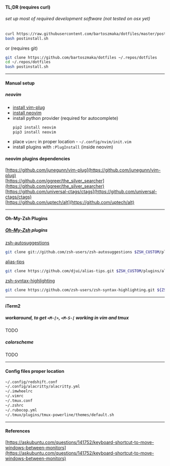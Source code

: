 #### TL;DR (requires curl)
###### set up most of required development software (not tested on osx yet)
``` bash
curl https://raw.githubusercontent.com/bartoszmaka/dotfiles/master/postinstall.sh >> postinstall.sh
bash postinstall.sh
```
or (requires git)
``` bash
git clone https://github.com/bartoszmaka/dotfiles ~/.repos/dotfiles
cd ~/.repos/dotfiles
bash postinstall.sh
```

---

#### Manual setup
##### neovim
- [install vim-plug](https://github.com/junegunn/vim-plug)
- [install neovim](https://github.com/neovim/neovim/wiki/Installing-Neovim)
- install python provider (required for autocomplete)
  ``` bash
  pip2 install neovim
  pip3 install neovim
  ```
- place `vimrc` in proper location - `~/.config/nvim/init.vim`
- install plugins with `:PlugInstall` (inside neovim)


#### neovim plugins dependencies

[https://github.com/junegunn/vim-plug](https://github.com/junegunn/vim-plug)  
[https://github.com/ggreer/the_silver_searcher](https://github.com/ggreer/the_silver_searcher)  
[https://github.com/universal-ctags/ctags](https://github.com/universal-ctags/ctags)  
[https://github.com/uptech/alt](https://github.com/uptech/alt)  

---

#### Oh-My-Zsh Plugins


##### [Oh-My-Zsh](https://github.com/robbyrussell/oh-my-zsh) plugins

[zsh-autosuggestions](https://github.com/zsh-users/zsh-autosuggestions)

``` bash
git clone git://github.com/zsh-users/zsh-autosuggestions $ZSH_CUSTOM/plugins/zsh-autosuggestions
```

[alias-tips](https://github.com/djui/alias-tips)

``` bash
git clone https://github.com/djui/alias-tips.git $ZSH_CUSTOM/plugins/alias-tips
```

[zsh-syntax-highlighting](https://github.com/zsh-users/zsh-syntax-highlighting)

``` bash
git clone https://github.com/zsh-users/zsh-syntax-highlighting.git ${ZSH_CUSTOM:-~/.oh-my-zsh/custom}/plugins/zsh-syntax-highlighting
```

---

#### iTerm2
##### workaround, to get `<M-[>`, `<M-S-[` working in vim and tmux

TODO

##### colorscheme

TODO

---

#### Config files proper location

``` bash
~/.config/redshift.conf  
~/.config/alacritty/alacritty.yml  
~/.imwheelrc  
~/.vimrc  
~/.tmux.conf  
~/.zshrc  
~/.rubocop.yml  
~/.tmux/plugins/tmux-powerline/themes/default.sh
```

---

#### References

[https://askubuntu.com/questions/141752/keyboard-shortcut-to-move-windows-between-monitors](https://askubuntu.com/questions/141752/keyboard-shortcut-to-move-windows-between-monitors)
